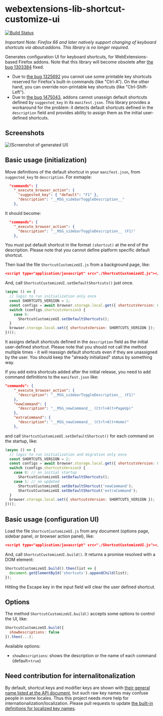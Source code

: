 # webextensions-lib-shortcut-customize-ui

[![Build Status](https://travis-ci.org/piroor/webextensions-lib-shortcut-customize-ui.svg?branch=trunk)](https://travis-ci.org/piroor/webextensions-lib-shortcut-customize-ui)

*Important Note: Firefox 66 and later natively support changing of keyboard shortcuts via about:addons. This library is no longer required.*


Generates configuration UI for keyboard shortcuts, for WebExtensions-based Firefox addons. Note that this library will become obsolete after [the bug 1303384](https://bugzilla.mozilla.org/show_bug.cgi?id=1303384 "1303384 - UI for re-assigning an extension's command shortcut") fixed.

 * Due to [the bug 1325692](https://bugzilla.mozilla.org/show_bug.cgi?id=1325692 "1325692 - [commands] Explicit support for overriding built-in keyboard shortcuts by WebExtensions") you cannot use some printable key shortcuts reserved for Firefox's built-in commands (like "Ctrl-A"). On the other hand, you can override non-printable key shortcuts (like "Ctrl-Shift-Left").
 * Due to [the bug 1475043](https://bugzilla.mozilla.org/show_bug.cgi?id=1475043 "1475043 - Allow commands.update() to un-set a shortcut, disabling the command"), addons cannot unassign default shortcuts defined by `suggested_key` in its `manifest.json`. This library provides a workaround for the problem: it detects default shortcuts defined in the `description` field and provides ability to assign them as the initial user-defined shortcuts.

## Screenshots

![(Screenshot of generated UI)](screenshot.png)

## Basic usage (initialization)

Move definitions of the default shortcut in your `manifest.json`, from `suggested_key` to `description`. For exmaple:

```json
  "commands": {
    "_execute_browser_action": {
      "suggested_key": { "default": "F1" },
      "description": "__MSG_sidebarToggleDescription__"
    },
```

It should become:

```json
  "commands": {
    "_execute_browser_action": {
      "description": "__MSG_sidebarToggleDescription__ (F1)"
    },
```

You must put default shortcut in the format `(shortcut)` at the end of the description. Please note that you cannot define platform specific default shortcut.

Then load the file `ShortcutCustomizeUI.js` from a background page, like:

```json
<script type="application/javascript" src="./ShortcutCustomizeUI.js"></script>
```

And, call `ShortcutCustomizeUI.setDefaultShortcuts()` just once.

```javascript
(async () => {
  // logic to run initialization only once
  const SHORTCUTS_VERSION = 1;
  const configs = await browser.storage.local.get({ shortcutsVersion: 0 });
  switch (configs.shortcutsVersion) {
    case 0:
      ShortcutCustomizeUI.setDefaultShortcuts();
  }
  browser.storage.local.set({ shortcutsVersion: SHORTCUTS_VERSION });
})();
```

It assigns default shortcuts defined in the `description` field as the initial user-defined shortcut. Please note that you should not call the method multiple times - it will reassign default shortcuts even if they are unassigned by the user. You should keep the "already initialized" status by something way.

If you add extra shortcuts added after the initial release, you need to add command definitions to the `manifest.json` like:

```json
"commands": {
    "_execute_browser_action": {
      "description": "__MSG_sidebarToggleDescription__ (F1)"
    },
    "newCommand": {
      "description": "__MSG_newCommand__ (Ctrl+Alt+PageUp)"
    },
    "extraCommand": {
      "description": "__MSG_newCommand__ (Ctrl+Alt+Home)"
    },
```

and call `ShortcutCustomizeUI.setDefaultShortcut()` for each command on the startup, like:

```javascript
(async () => {
  // logic to run initialization and migration only once
  const SHORTCUTS_VERSION = 2;
  const configs = await browser.storage.local.get({ shortcutsVersion: 0 });
  switch (configs.shortcutsVersion) {
    case 0: // on initial startup
      ShortcutCustomizeUI.setDefaultShortcuts();
    case 1: // on updated
      ShortcutCustomizeUI.setDefaultShortcut('newCommand');
      ShortcutCustomizeUI.setDefaultShortcut('extraCommand');
  }
  browser.storage.local.set({ shortcutsVersion: SHORTCUTS_VERSION });
})();
```

## Basic usage (configuration UI)

Load the file `ShortcutCustomizeUI.js` from any document (options page, sidebar panel, or browser action panel), like:

```json
<script type="application/javascript" src="./ShortcutCustomizeUI.js"></script>
```

And, call `ShortcutCustomizeUI.build()`. It returns a promise resolved with a DOM element:

```javascript
ShortcutCustomizeUI.build().then(list => {
  document.getElementById('shortcuts').appendChild(list);
});
```

Hitting the Escape key in the input field will clear the user defined shortcut.


## Options

The method `ShortcutCustomizeUI.build()` accepts some options to control the UI, like:

```javascript
ShortcutCustomizeUI.build({
  showDescriptions: false
}).then(...);
```

Available options:

 * `showDescriptions`: shows the description or the name of each command (default=`true`)

## Need contribution for internalitonalization

By default, shortcut keys and modifier keys are shown with [their general name listed at the API document](https://developer.mozilla.org/en-US/Add-ons/WebExtensions/manifest.json/commands#Shortcut_values), but such raw key names may confuse people in some locales. Thus this project needs more help for internationalization/localization. Please pull requests to update [the built-in definitions for localized key names](https://github.com/piroor/webextensions-lib-shortcut-customize-ui/blob/master/ShortcutCustomizeUI.js#L269).
